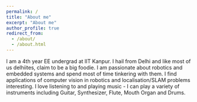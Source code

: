 ```yaml
---
permalink: /
title: "About me"
excerpt: "About me"
author_profile: true
redirect_from: 
  - /about/
  - /about.html
---
```


I am a 4th year EE undergrad at IIT Kanpur. I hail from Delhi and like most of us delhiites, claim to be a big foodie. I am passionate about robotics and embedded systems and spend most of time tinkering with them. I find applications of computer vision in robotics and localisation/SLAM problems interesting. I love listening to and playing music - I can play a variety of instruments including Guitar, Synthesizer, Flute, Mouth Organ and Drums.